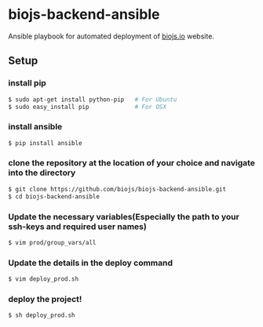 # biojs-backend-ansible
Ansible playbook for automated deployment of [biojs.io](biojs.io) website.

## Setup

### install pip

``` bash
$ sudo apt-get install python-pip   # For Ubuntu
$ sudo easy_install pip             # For OSX
```

### install ansible
``` bash
$ pip install ansible
```

### clone the repository at the location of your choice and navigate into the directory
``` bash
$ git clone https://github.com/biojs/biojs-backend-ansible.git
$ cd biojs-backend-ansible
```

### Update the necessary variables(Especially the path to your ssh-keys and required user names)
``` bash
$ vim prod/group_vars/all
```

### Update the details in the deploy command
``` bash
$ vim deploy_prod.sh
```

### deploy the project!
``` bash
$ sh deploy_prod.sh
```